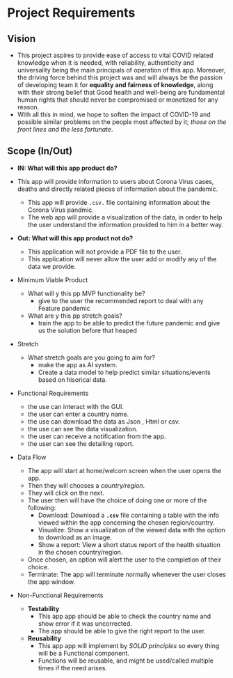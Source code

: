 # Project Requirements

## **Vision**

- This project aspires to provide ease of access to vital COVID related knowledge
when it is needed, with reliability, authenticity and universality being the main
principals of operation of this app. Moreover, the driving force behind this
project was and will always be the passion of developing team it for **equality
and fairness of knowledge**, along with their strong belief that Good health and
well-being are fundamental human rights that should never be compromised or
monetized for any reason.
- With all this in mind, we hope to soften the impact of COVID-19 and possible
similar problems on the people most affected by
it; _those on the front lines and the less fortunate_.

## Scope (In/Out)

- **IN: What will this app product do?**
- This app will provide information to users about Corona Virus
  cases, deaths and directly related pieces of information about the pandemic.
  - This app will provide `.csv.` file containing information about the
  Corona Virus pandmic.
  - The web app will provide a visualization of the data, in order to help
  the user understand the information provided to him in a better way.
- **Out: What will this app product not do?**
  - This application will not provide a PDF file to the user.
  - This application will never allow the user add or modify any of the data we provide.

- Minimum Viable Product
  - What will y this pp MVP functionality be?
    - give to the user the recommended report to deal with any Feature pandemic
  - What are y this pp stretch goals?
    - train the app to be able to predict the future pandemic and give us the
    solution before that heaped
- Stretch
  - What stretch goals are you going to aim for?
    - make the app as AI system.
    - Create a data model to help predict similar situations/events based on
    hisorical data.

- Functional Requirements
  - the use can interact with the GUI.
  - the user can enter a country name.
  - the use can download the data as Json , Html or csv.
  - the use can see the data visualization.
  - the user can receive a notification from the app.
  - the user can see the detailing report.

- Data Flow
  - The app will start at home/welcom screen when the user opens the app.
  - Then they will chooses a _country/region_.
  - They will click on the next.
  - The user then will have the choice of doing one or more of the following:
    - Download: Download a **`.csv`** file containing a table with the info
    viewed within the app concerning the chosen region/country.
    - Visualize: Show a visualization of the viewed data with the option to
    download as an image.
    - Show a report: View a short status report of the health situation in the
    chosen country/region.
  - Once chosen, an option will alert the user to the completion of their choice.
  - Terminate: The app will terminate normally whenever the user closes the app window.

- Non-Functional Requirements
  - **Testability**
    - This app app should be able to check the country name and show error if
    it was uncorrected.
    - The app should be able to give the right report to the user.
  - **Reusability**
    - This app app will implement by _SOLID principles_ so every thing will be
    a Functional component.
    - Functions will be reusable, and might be used/called multiple times if
    the need arises.
